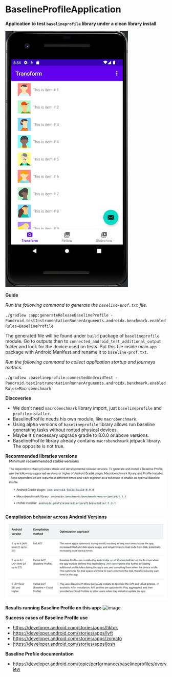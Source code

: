 # BaselineProfileApplication

**Application to test `baselineprofile` library under a clean library install**


![img_7.png](img_7.png)


**Guide**

_Run the following command to generate the `baseline-prof.txt` file._

`./gradlew :app:generateReleaseBaselineProfile -Pandroid.testInstrumentationRunnerArguments.androidx.benchmark.enabledRules=BaselineProfile`

The generated file will be found under `build` package of `baselineprofile` module. 
Go to outputs then to `connected_android_test_additional_output` folder and look for the device used on tests.
Put this file inside main `app` package with Android Manifest and rename it to `baseline-prof.txt`.


_Run the following command to collect application startup and journeys metrics._

`./gradlew :baselineprofile:connectedAndroidTest -Pandroid.testInstrumentationRunnerArguments.androidx.benchmark.enabledRules=Macrobenchmark`


**Discoveries**

- We don't need `macrobenchmark` library import, just `baselineprofile` and `profileinstaller`.
- BaselineProfile needs his own module, like `macrobenchmark`.
- Using alpha versions of `baselineprofile` library allows run baseline generating tasks without rooted physical devices.
- Maybe it's necessary upgrade gradle to 8.0.0 or above versions.
- BaselineProfile library already contains `macrobenchmark` jetpack library. The opposite is not true.


**Recommended libraries versions**
![img_2.png](img_2.png)


**Compilation behavior across Android Versions**
![img_4.png](img_4.png)


**Results running Baseline Profile on this app:**
![image](https://github.com/samuel8mille/BaselineProfileApplication/assets/13340536/f6167f71-8258-4692-95c6-347dd66522f0)


**Success cases of Baseline Profile use**

- https://developer.android.com/stories/apps/tiktok
- https://developer.android.com/stories/apps/lyft
- https://developer.android.com/stories/apps/zomato
- https://developer.android.com/stories/apps/josh


**Baseline Profile documentation**

- https://developer.android.com/topic/performance/baselineprofiles/overview




